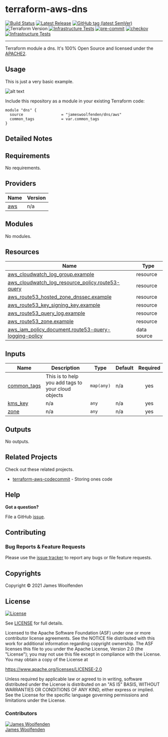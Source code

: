 # terraform-aws-dns

[![Build Status](https://github.com/JamesWoolfenden/terraform-aws-dns/workflows/Verify%20and%20Bump/badge.svg?branch=main)](https://github.com/JamesWoolfenden/terraform-aws-dns)
[![Latest Release](https://img.shields.io/github/release/JamesWoolfenden/terraform-aws-dns.svg)](https://github.com/JamesWoolfenden/terraform-aws-dns/releases/latest)
[![GitHub tag (latest SemVer)](https://img.shields.io/github/tag/JamesWoolfenden/terraform-aws-dns.svg?label=latest)](https://github.com/JamesWoolfenden/terraform-aws-dns/releases/latest)
![Terraform Version](https://img.shields.io/badge/tf-%3E%3D0.14.0-blue.svg)
[![Infrastructure Tests](https://www.bridgecrew.cloud/badges/github/JamesWoolfenden/terraform-aws-dns/cis_aws)](https://www.bridgecrew.cloud/link/badge?vcs=github&fullRepo=JamesWoolfenden%2Fterraform-aws-dns&benchmark=CIS+AWS+V1.2)
[![pre-commit](https://img.shields.io/badge/pre--commit-enabled-brightgreen?logo=pre-commit&logoColor=white)](https://github.com/pre-commit/pre-commit)
[![checkov](https://img.shields.io/badge/checkov-verified-brightgreen)](https://www.checkov.io/)
[![Infrastructure Tests](https://www.bridgecrew.cloud/badges/github/jameswoolfenden/terraform-aws-dns/general)](https://www.bridgecrew.cloud/link/badge?vcs=github&fullRepo=JamesWoolfenden%2Fterraform-aws-dns&benchmark=INFRASTRUCTURE+SECURITY)

---

Terraform module a dns. It's 100% Open Source and licensed under the [APACHE2](LICENSE).

## Usage

This is just a very basic example.

![alt text](./diagram/dns.png)

Include this repository as a module in your existing Terraform code:

```hcl
module "dns" {
  source                 = "jameswoolfenden/dns/aws"
  common_tags            = var.common_tags
}
```

## Detailed Notes

<!-- BEGINNING OF PRE-COMMIT-TERRAFORM DOCS HOOK -->
## Requirements

No requirements.

## Providers

| Name | Version |
|------|---------|
| <a name="provider_aws"></a> [aws](#provider\_aws) | n/a |

## Modules

No modules.

## Resources

| Name | Type |
|------|------|
| [aws_cloudwatch_log_group.example](https://registry.terraform.io/providers/hashicorp/aws/latest/docs/resources/cloudwatch_log_group) | resource |
| [aws_cloudwatch_log_resource_policy.route53-query](https://registry.terraform.io/providers/hashicorp/aws/latest/docs/resources/cloudwatch_log_resource_policy) | resource |
| [aws_route53_hosted_zone_dnssec.example](https://registry.terraform.io/providers/hashicorp/aws/latest/docs/resources/route53_hosted_zone_dnssec) | resource |
| [aws_route53_key_signing_key.example](https://registry.terraform.io/providers/hashicorp/aws/latest/docs/resources/route53_key_signing_key) | resource |
| [aws_route53_query_log.example](https://registry.terraform.io/providers/hashicorp/aws/latest/docs/resources/route53_query_log) | resource |
| [aws_route53_zone.example](https://registry.terraform.io/providers/hashicorp/aws/latest/docs/resources/route53_zone) | resource |
| [aws_iam_policy_document.route53-query-logging-policy](https://registry.terraform.io/providers/hashicorp/aws/latest/docs/data-sources/iam_policy_document) | data source |

## Inputs

| Name | Description | Type | Default | Required |
|------|-------------|------|---------|:--------:|
| <a name="input_common_tags"></a> [common\_tags](#input\_common\_tags) | This is to help you add tags to your cloud objects | `map(any)` | n/a | yes |
| <a name="input_kms_key"></a> [kms\_key](#input\_kms\_key) | n/a | `any` | n/a | yes |
| <a name="input_zone"></a> [zone](#input\_zone) | n/a | `any` | n/a | yes |

## Outputs

No outputs.
<!-- END OF PRE-COMMIT-TERRAFORM DOCS HOOK -->

## Related Projects

Check out these related projects.

- [terraform-aws-codecommit](https://github.com/jameswoolfenden/terraform-aws-dns) - Storing ones code

## Help

**Got a question?**

File a GitHub [issue](https://github.com/jameswoolfenden/terraform-aws-dns/issues).

## Contributing

### Bug Reports & Feature Requests

Please use the [issue tracker](https://github.com/jameswoolfenden/terraform-aws-dns/issues) to report any bugs or file feature requests.

## Copyrights

Copyright © 2021 James Woolfenden

## License

[![License](https://img.shields.io/badge/License-Apache%202.0-blue.svg)](https://opensource.org/licenses/Apache-2.0)

See [LICENSE](LICENSE) for full details.

Licensed to the Apache Software Foundation (ASF) under one
or more contributor license agreements. See the NOTICE file
distributed with this work for additional information
regarding copyright ownership. The ASF licenses this file
to you under the Apache License, Version 2.0 (the
"License"); you may not use this file except in compliance
with the License. You may obtain a copy of the License at

<https://www.apache.org/licenses/LICENSE-2.0>

Unless required by applicable law or agreed to in writing,
software distributed under the License is distributed on an
"AS IS" BASIS, WITHOUT WARRANTIES OR CONDITIONS OF ANY
KIND, either express or implied. See the License for the
specific language governing permissions and limitations
under the License.

### Contributors

[![James Woolfenden][jameswoolfenden_avatar]][jameswoolfenden_homepage]<br/>[James Woolfenden][jameswoolfenden_homepage]

[jameswoolfenden_homepage]: https://github.com/jameswoolfenden
[jameswoolfenden_avatar]: https://github.com/jameswoolfenden.png?size=150
[github]: https://github.com/jameswoolfenden
[linkedin]: https://www.linkedin.com/in/jameswoolfenden/
[twitter]: https://twitter.com/JimWoolfenden
[share_twitter]: https://twitter.com/intent/tweet/?text=terraform-aws-dns&url=https://github.com/jameswoolfenden/terraform-aws-dns
[share_linkedin]: https://www.linkedin.com/shareArticle?mini=true&title=terraform-aws-dns&url=https://github.com/jameswoolfenden/terraform-aws-dns
[share_reddit]: https://reddit.com/submit/?url=https://github.com/jameswoolfenden/terraform-aws-dns
[share_facebook]: https://facebook.com/sharer/sharer.php?u=https://github.com/jameswoolfenden/terraform-aws-dns
[share_email]: mailto:?subject=terraform-aws-dns&body=https://github.com/jameswoolfenden/terraform-aws-dns
